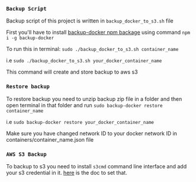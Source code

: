### `Backup Script`

Backup script of this project is written in `backup_docker_to_s3.sh` file 

First you'll have to install [backup-docker npm backage](https://www.npmjs.com/package/backup-docker) using command `npm i -g backup-docker`

To run this in terminal: `sudo ./backup_docker_to_s3.sh container_name`

i.e `sudo ./backup_docker_to_s3.sh your_docker_container_name`

This command will create and store backup to aws s3 

### `Restore backup` 

To restore backup you need to unzip backup zip file in a folder and then open terminal in that folder and run `sudo backup-docker restore container_name` 

i.e `sudo backup-docker restore your_docker_container_name`

Make sure you have changed network ID to your docker network ID in containers/container_name.json file

### `AWS S3 Backup`

To backup to s3 you need to install `s3cmd` command line interface and add your s3 credential in it. [here](https://s3tools.org/usage) is the doc to set that.